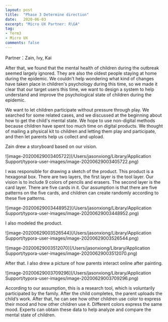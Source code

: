 ```yaml
---
layout: post
title:  "Phase 3 Determine direction"
date:   2020-06-03
excerpt: "Micro UX Partner: R\GA"
tag:
- Term3
- Micro UX
comments: false
---
```


Partner：Zain, Ivy, Kai

After that, we found that the mental health of children during the outbreak seemed largely ignored. They are also the oldest people staying at home during the epidemic. We couldn't help wondering what kind of changes have taken place in children's psychology during this time, so we made it clear that our target users this time, we want to design a system to help understand and improve the psychological state of children during the epidemic.

We want to let children participate without pressure through play. We searched for some related cases, and we discussed at the beginning about how to get the child's mental state. We hope to use non-digital methods because children have spent too much time on digital products. We thought of mailing a physical kit to children and letting them play and participate, and then let parents help us collect and upload.

Zain drew a storyboard based on our vision.

![image-20200629003405722](/Users/jasonxiong/Library/Application Support/typora-user-images/image-20200629003405722.png)

I was responsible for drawing a sketch of the product. This product is a hexagonal box. There are two layers, the first layer is the tool layer. Our vision is to include 9 colors of pencils and erasers. The second layer is the card layer. There are five cards in it. Our assumption is that there are five patterns on the five cards, and children can create randomly according to these five patterns.

![image-20200629003448952](/Users/jasonxiong/Library/Application Support/typora-user-images/image-20200629003448952.png)

I also modeled the product.

![image-20200629003526544](/Users/jasonxiong/Library/Application Support/typora-user-images/image-20200629003526544.png)

![image-20200629003512070](/Users/jasonxiong/Library/Application Support/typora-user-images/image-20200629003512070.png)

After that. I also drew a picture of how parents interact online after painting.

![image-20200629003709296](/Users/jasonxiong/Library/Application Support/typora-user-images/image-20200629003709296.png)

According to our assumption, this is a research tool, which is voluntarily participated by the family. After the child completes, the parent uploads the child’s work. After that, he can see how other children use color to express their mood and how other children use it. Different colors express the same mood. Experts can obtain these data to help analyze and compare the mental state of children.

